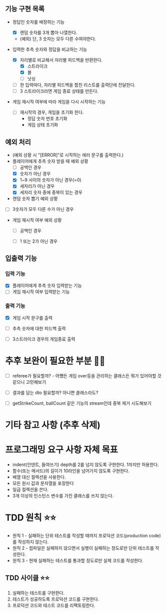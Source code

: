 ## 기능 구현 목록
- 정답인 숫자를 배정하는 기능
    - [x] 랜덤 숫자를 3개 뽑아 나열한다.
    - (예외) 단, 3 숫자는 모두 다른 수여야한다.

- 입력한 추측 숫자와 정답을 비교하는 기능  
  - [x] 자리별로 비교해서 자리별 피드백을 반환한다.
    - [x] 스트라이크
    - [x] 볼
    - [ ] 낫싱
  - [ ] 한 입력마다, 자리별 피드백을 합친 리스트를 출력단에 전달한다.
  - [ ] 3 스트라이크라면 게임 종료 상태를 만든다. 

- 게임 재시작 여부에 따라 게임을 다시 시작하는 기능
  - [ ] 재시작의 경우, 게임을 초기화 한다.
    - 정답 숫자 번호 초기화
    - 게임 상태 초기화


## 예외 처리
- (예외 상황 시 "[ERROR]"로 시작하는 에러 문구를 출력한다.)
- 플레이어에게 추측 숫자 받을 때 예외 상황
  - [ ] 공백인 경우
  - [x] 숫자가 아닌 경우
  - [x] 1~9 사이의 숫자가 아닌 경우(=0)
  - [x] 세자리가 아닌 경우
  - [x] 세자리 숫자 중에 중복이 있는 경우
-  랜덤 숫자 뽑기 예외 상황
  - [ ] 3숫자가 모두 다른 수가 아닌 경우
- 게임 재시작 여부 예외 상황
  - [ ] 공백인 경우
  - [ ] 1 또는 2가 아닌 경우 



## 입출력 기능
### 입력 기능
- [x] 플레이어에게 추측 숫자 입력받는 기능 
- [ ] 게임 재시작 여부 입력받는 기능

### 출력 기능
- [x] 게임 시작 문구를 출력
- [ ] 추측 숫자에 대한 피드백 출력
- [ ] 3스트라이크 경우의 게임종료 출력


# 추후 보완이 필요한 부분 🚨🚨
- [ ] referee가 필요할까? - 어쨌든 게임 over등을 관리하는 클래스든 뭐가 있어야할 것 같으니 고민해보기
- [ ] 결과를 담는 dto 필요할까? 아니면 클래스라도?
- [ ] getStrikeCount, ballCount 같은 기능의 stream인데 중복 제거 시도해보기


# 기타 참고 사항 (추후 삭제)



# 프로그래밍 요구 사항 자체 목표
- indent(인덴트, 들여쓰기) depth를 2를 넘지 않도록 구현한다. 1까지만 허용한다.
- 함수(또는 메서드)의 길이가 10라인을 넘어가지 않도록 구현한다.
- 배열 대신 컬렉션을 사용한다.
- 모든 원시 값과 문자열을 포장한다
- 일급 컬렉션을 쓴다.
- 3개 이상의 인스턴스 변수를 가진 클래스를 쓰지 않는다.


# TDD 원칙 ⭐️⭐️
- 원칙 1 - 실패하는 단위 테스트를 작성할 때까지 프로덕션 코드(production code)를 작성하지 않는다.
- 원칙 2 - 컴파일은 실패하지 않으면서 실행이 실패하는 정도로만 단위 테스트를 작성한다.
- 원칙 3 - 현재 실패하는 테스트를 통과할 정도로만 실제 코드를 작성한다.

## TDD 사이클 ⭐️⭐️
1. 실패하는 테스트를 구현한다.
2. 테스트가 성공하도록 프로덕션 코드를 구현한다.
3. 프로덕션 코드와 테스트 코드를 리팩토링한다.